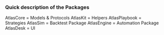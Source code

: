 ### Quick description of the Packages
AtlasCore = Models & Protocols
AtlasKit = Helpers
AtlasPlaybook = Strategies
AtlasSim = Backtest Package
AtlasEngine = Automation Package
AtlasDesk = UI
